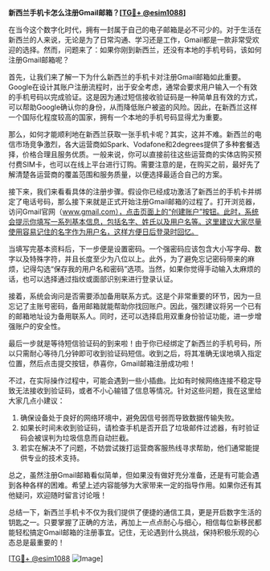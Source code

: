 **新西兰手机卡怎么注册Gmail邮箱？[[TG💪+ @esim1088](https://t.me/s/esim1088)]**

在当今这个数字化时代，拥有一封属于自己的电子邮箱是必不可少的。对于生活在新西兰的人来说，无论是为了日常沟通、学习还是工作，Gmail都是一款非常受欢迎的选择。然而，问题来了：如果你刚到新西兰，还没有本地的手机号码，该如何注册Gmail邮箱呢？

首先，让我们来了解一下为什么新西兰的手机卡对注册Gmail邮箱如此重要。Google在设计其账户注册流程时，出于安全考虑，通常会要求用户输入一个有效的手机号码以完成验证。这是因为通过短信接收验证码是一种简单且有效的方式，可以帮助Google确认你的身份，从而降低账户被盗的风险。因此，在新西兰这样一个国际化程度较高的国家，拥有一个本地的手机号码显得尤为重要。

那么，如何才能顺利地在新西兰获取一张手机卡呢？其实，这并不难。新西兰的电信市场竞争激烈，各大运营商如Spark、Vodafone和2degrees提供了多种套餐选择，价格合理且服务优质。一般来说，你可以直接前往这些运营商的实体店购买预付费SIM卡，也可以在线上平台进行订购。需要注意的是，在购买之前，最好先了解清楚各运营商的覆盖范围和服务质量，以便选择最适合自己的方案。

接下来，我们来看看具体的注册步骤。假设你已经成功激活了新西兰的手机卡并绑定了电话号码，那么接下来就是正式开始注册Gmail邮箱的过程了。打开浏览器，访问Gmail官网（www.gmail.com），点击页面上的“创建账户”按钮。此时，系统会提示你填写一系列基本信息，包括名字、姓氏以及用户名等。这里建议大家尽量使用容易记住的名字作为用户名，这样方便日后登录时回忆。

当填写完基本资料后，下一步便是设置密码。一个强密码应该包含大小写字母、数字以及特殊字符，并且长度至少为八位以上。此外，为了避免忘记密码带来的麻烦，记得勾选“保存我的用户名和密码”选项。当然，如果你觉得手动输入太麻烦的话，也可以选择通过指纹或面部识别来进行登录认证。

接着，系统会询问是否需要添加备用联系方式。这是个非常重要的环节，因为一旦忘记了主账号密码，备用邮箱就能帮助你找回账户。因此，强烈建议将另一个已有的邮箱地址设为备用联系人。同时，还可以选择启用双重身份验证功能，进一步增强账户的安全性。

最后一步就是等待短信验证码的到来啦！由于你已经绑定了新西兰的手机号码，所以只需耐心等待几分钟即可收到验证码短信。收到之后，将其准确无误地填入指定位置，然后点击提交按钮，恭喜你，Gmail邮箱注册成功啦！

不过，在实际操作过程中，可能会遇到一些小插曲。比如有时候网络连接不稳定导致无法接收到验证码，或者不小心输错了信息等情况。针对这些问题，我在这里给大家几点小建议：

1. 确保设备处于良好的网络环境中，避免因信号弱而导致数据传输失败。
2. 如果长时间未收到验证码，请检查手机是否开启了垃圾邮件过滤器，有时验证码会被误判为垃圾信息而自动拦截。
3. 若实在解决不了问题，不妨尝试拨打运营商客服热线寻求帮助，他们通常能提供专业的技术支持。

总之，虽然注册Gmail邮箱看似简单，但如果没有做好充分准备，还是有可能会遇到各种各样的困难。希望上述内容能够为大家带来一定的指导作用。如果你还有其他疑问，欢迎随时留言讨论哦！

总结一下，新西兰手机卡不仅为我们提供了便捷的通信工具，更是开启数字生活的钥匙之一。只要掌握了正确的方法，再加上一点点耐心与细心，相信每位新移民都能轻松搞定Gmail邮箱的注册事宜。记住，无论遇到什么挑战，保持积极乐观的心态总是最重要的！

[[TG💪+ @esim1088](https://t.me/s/esim1088) ![Image](https://i.postimg.cc/4NQfJmqS/Snipaste-2025-05-13-00-14-12.png)]